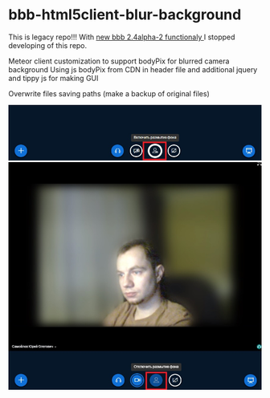 # bbb-html5client-blur-background

This is legacy repo!!! With [new bbb 2.4alpha-2 functionaly ](https://docs.bigbluebutton.org/2.4/new.html#webcam-background-blur) I stopped developing of this repo.

Meteor client customization to support bodyPix for blurred camera background
Using js bodyPix from CDN in header file and additional jquery and tippy js for making GUI

Overwrite files saving paths (make a backup of original files)

![Screenshot1](https://github.com/drlight17/bbb-html5client-blur-background/raw/main/screenshot1.jpg)
![Screenshot2](https://github.com/drlight17/bbb-html5client-blur-background/raw/main/screenshot2.jpg)

